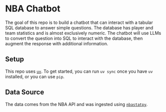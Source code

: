 # NBA Chatbot

The goal of this repo is to build a chatbot that can interact with a tabular SQL database to answer simple questions. The database has player and team statistics and is almost exclusively numeric. The chatbot will use LLMs to convert the question into SQL to interact with the database, then augment the response with additional information.

## Setup

This repo uses [`uv`](https://docs.astral.sh/uv/). To get started, you can run `uv sync` once you have `uv` installed, or you can use `pip`.

## Data Source

The data comes from the NBA API and was ingested using [`nbastatpy`](https://pypi.org/project/nbastatpy/).